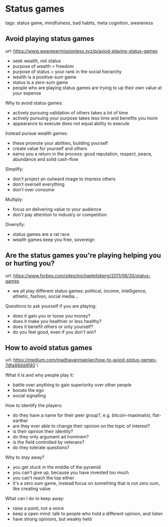 # Status games

tags: status game, mindfulness, bad habits, meta cognition, awareness

## Avoid playing status games

url: <https://www.wearepermissionless.xyz/p/aviod-playing-status-games>

- seek wealth, not status
- purpose of wealth = freedom
- purpose of status = your rank in the social hierarchy
- wealth is a positive-sum game
- status is a zero-sum game
- people who are playing status games are trying to up their own value at your expense

Why to avoid status games:

- actively pursuing validation of others takes a lot of time
- actively pursuing your purpose takes less time and benefits you more
- appearance to execute does not equal ability to execute

Instead pursue wealth games:

- these promote your abilities, building yourself
- create value for yourself and others
- earns you a return in the process: good reputation, respect, peace, abundance and solid cash-flow

Simplify:

- don't project an outward image to impress others
- don't oversell everything
- don't over consume

Multiply:

- focus on delivering value to your audience
- don't pay attention to industry or competition

Diversify:

- status games are a rat race
- wealth games keep you free, sovereign

## Are the status games you're playing helping you or hurting you?

url: <https://www.forbes.com/sites/michaelellsberg/2011/06/30/status-games>

- we all play different status games: political, income, intelligence, athletic, fashion, social media...

Questions to ask yourself if you are playing:

- does it gain you or loose you money?
- does it make you healthier or less healthy?
- does it benefit others or only yourself?
- do you feel good, even if you don't win?

## How to avoid status games

url: <https://medium.com/madhavanmalolan/how-to-aviod-ststus-games-7dfa48dd4f40> \

What it is and why people play it:

- battle over anything to gain superiority over other people
- boosts the ego
- social signalling

How to identify the players:

- do they have a name for their peer group?, e.g. bitcoin-maximalist, flat-earther
- are they ever able to change their opinion on the topic of interest?
- is their opinion their identity?
- do they only argument ad hominem?
- is the field controlled by veterans?
- do they tolerate questions?

Why to stay away?

- you get stuck in the middle of the pyramid
- you can't give up, because you have invested too much
- you can't reach the top either
- it's a zero sum game, instead focus on something that is not zero sum, like creating value

What can I do to keep away:

- raise a point, not a voice
- keep a open mind: talk to people who hold a different opinion, and listen
- have strong opinions, but weakly held
